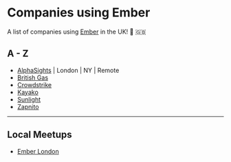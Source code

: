 # Companies using Ember

A list of companies using [Ember](https://emberjs.com/) in the UK! 🐹 🇬🇧

## A - Z

- [AlphaSights](https://engineering.alphasights.com) | London | NY | Remote
- [British Gas](http://www.britishgas.co.uk/)
- [Crowdstrike](http://www.crowdstrike.com/)
- [Kayako](https://www.kayako.com/)
- [Sunlight](https://www.sunlight.is/)
- [Zapnito](https://zapnito.com)

---

## Local Meetups

- [Ember London](http://emberlondon.com/)
